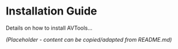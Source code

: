 # Installation Guide

Details on how to install AVTools...

*(Placeholder - content can be copied/adapted from README.md)* 